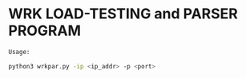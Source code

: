 # WRK LOAD-TESTING and PARSER PROGRAM

```bash
Usage:

python3 wrkpar.py -ip <ip_addr> -p <port>
```

